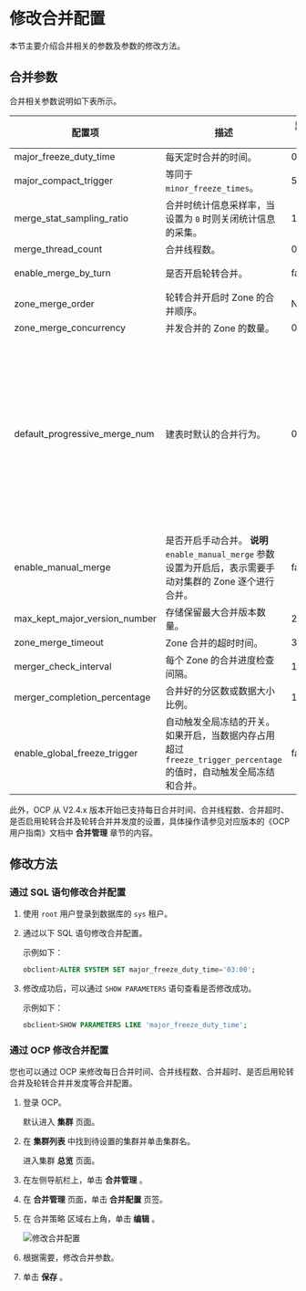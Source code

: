 修改合并配置
===========================

本节主要介绍合并相关的参数及参数的修改方法。

合并参数
-------------------------

合并相关参数说明如下表所示。

|              配置项              |                                                    描述                                                    |  默认值  |                                                                                                                               取值范围                                                                                                                               |
|-------------------------------|----------------------------------------------------------------------------------------------------------|-------|------------------------------------------------------------------------------------------------------------------------------------------------------------------------------------------------------------------------------------------------------------------|
| major_freeze_duty_time        | 每天定时合并的时间。                                                                                               | 02:00 | \[00:00,24:00\]                                                                                                                                                                                                                                                  |
| major_compact_trigger         | 等同于 `minor_freeze_times`。                                                                                | 5     | \[0,65535\]                                                                                                                                                                                                                                                      |
| merge_stat_sampling_ratio     | 合并时统计信息采样率，当设置为 `0` 时则关闭统计信息的采集。                                                                         | 100   | \[0,100\]                                                                                                                                                                                                                                                        |
| merge_thread_count            | 合并线程数。                                                                                                   | 0     | \[0, 256\]                                                                                                                                                                                                                                                       |
| enable_merge_by_turn          | 是否开启轮转合并。                                                                                                | false | *true：开启* false：不开启                                                                                                                                                       |
| zone_merge_order              | 轮转合并开启时 Zone 的合并顺序。                                                                                      | Null  | Null                                                                                                                                                                                                                                                             |
| zone_merge_concurrency        | 并发合并的 Zone 的数量。                                                                                          | 0     | \[0,+∞\]                                                                                                                                                                                                                                                         |
| default_progressive_merge_num | 建表时默认的合并行为。                                                                                              | 0     | \[0, +∞)  其中： *0 ：表示执行渐进合并，且渐进合并的次数为 100*  1：表示强制执行全量合并，不执行渐进合并   * 大于 1 ：表示发生 Schema 变更时按照指定轮次做渐进合并    |
| enable_manual_merge           | 是否开启手动合并。 **说明**  `enable_manual_merge` 参数设置为开启后，表示需要手动对集群的 Zone 逐个进行合并。 | false | *true：开启* false：不开启                                                                                                                                                       |
| max_kept_major_version_number | 存储保留最大合并版本数量。                                                                                            | 2     | \[1, 16\]                                                                                                                                                                                                                                                        |
| zone_merge_timeout            | Zone 合并的超时时间。                                                                                            | 3h    | \[1s, +∞)                                                                                                                                                                                                                                                        |
| merger_check_interval         | 每个 Zone 的合并进度检查间隔。                                                                                       | 10m   | \[10s, 60m\]                                                                                                                                                                                                                                                     |
| merger_completion_percentage  | 合并好的分区数或数据大小比例。                                                                                          | 100   | \[5, 100\]                                                                                                                                                                                                                                                       |
| enable_global_freeze_trigger  | 自动触发全局冻结的开关。如果开启，当数据内存占用超过 `freeze_trigger_percentage` 的值时，自动触发全局冻结和合并。                                  | false | *true：开启* false：不开启                                                                                                                                                       |

此外，OCP 从 V2.4.x 版本开始已支持每日合并时间、合并线程数、合并超时、是否启用轮转合并及轮转合并并发度的设置，具体操作请参见对应版本的《OCP 用户指南》文档中 **合并管理** 章节的内容。

修改方法
-------------------------

### 通过 SQL 语句修改合并配置

1. 使用 `root` 用户登录到数据库的 `sys` 租户。

2. 通过以下 SQL 语句修改合并配置。

   示例如下：

   ```sql
   obclient>ALTER SYSTEM SET major_freeze_duty_time='03:00';
   ```

3. 修改成功后，可以通过 `SHOW PARAMETERS` 语句查看是否修改成功。

   示例如下：

   ```sql
   obclient>SHOW PARAMETERS LIKE 'major_freeze_duty_time';
   ```

### 通过 OCP 修改合并配置

您也可以通过 OCP 来修改每日合并时间、合并线程数、合并超时、是否启用轮转合并及轮转合并并发度等合并配置。

1. 登录 OCP。

   默认进入 **集群** 页面。

2. 在 **集群列表** 中找到待设置的集群并单击集群名。

   进入集群 **总览** 页面。

3. 在左侧导航栏上，单击 **合并管理** 。

4. 在 **合并管理** 页面，单击 **合并配置** 页签。

5. 在 合并策略 区域右上角，单击 **编辑** 。

   ![修改合并配置](https://help-static-aliyun-doc.aliyuncs.com/assets/img/zh-CN/9900849361/p320201.png)

6. 根据需要，修改合并参数。

7. 单击 **保存** 。
